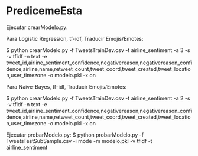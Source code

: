 # PredicemeEsta
Ejecutar crearModelo.py:

Para Logistic Regression, tf-idf, Traducir Emojis/Emotes:

$ python crearModelo.py -f TweetsTrainDev.csv -t airline_sentiment -a 3 -s -v tfidf -n text -e tweet_id,airline_sentiment_confidence,negativereason,negativereason_confidence,airline,name,retweet_count,tweet_coord,tweet_created,tweet_location,user_timezone -o modelo.pkl -x on

Para Naive-Bayes, tf-idf, Traducir Emojis/Emotes:

$ python crearModelo.py -f TweetsTrainDev.csv -t airline_sentiment -a 2 -s -v tfidf -n text -e tweet_id,airline_sentiment_confidence,negativereason,negativereason_confidence,airline,name,retweet_count,tweet_coord,tweet_created,tweet_location,user_timezone -o modelo.pkl -x on

Ejecutar probarModelo.py:
$ python probarModelo.py -f TweetsTestSubSample.csv -i mode -m modelo.pkl -v tfidf -t airline_sentiment
